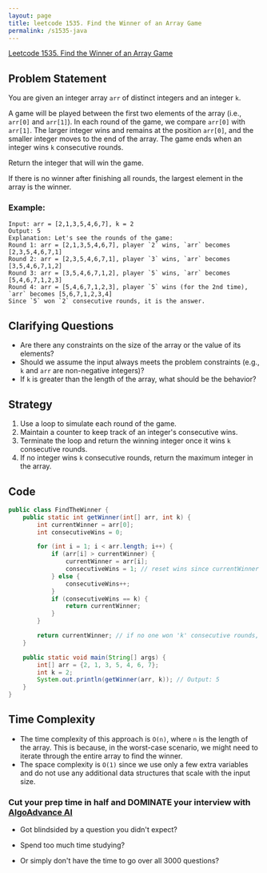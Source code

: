```yaml
---
layout: page
title: leetcode 1535. Find the Winner of an Array Game
permalink: /s1535-java
---
```

[Leetcode 1535. Find the Winner of an Array Game](https://algoadvance.github.io/algoadvance/l1535)
## Problem Statement
You are given an integer array `arr` of distinct integers and an integer `k`.

A game will be played between the first two elements of the array (i.e., `arr[0]` and `arr[1]`). In each round of the game, we compare `arr[0]` with `arr[1]`. The larger integer wins and remains at the position `arr[0]`, and the smaller integer moves to the end of the array. The game ends when an integer wins `k` consecutive rounds.

Return the integer that will win the game.

If there is no winner after finishing all rounds, the largest element in the array is the winner.

### Example:
```plaintext
Input: arr = [2,1,3,5,4,6,7], k = 2
Output: 5
Explanation: Let's see the rounds of the game:
Round 1: arr = [2,1,3,5,4,6,7], player `2` wins, `arr` becomes [2,3,5,4,6,7,1]
Round 2: arr = [2,3,5,4,6,7,1], player `3` wins, `arr` becomes [3,5,4,6,7,1,2]
Round 3: arr = [3,5,4,6,7,1,2], player `5` wins, `arr` becomes [5,4,6,7,1,2,3]
Round 4: arr = [5,4,6,7,1,2,3], player `5` wins (for the 2nd time), `arr` becomes [5,6,7,1,2,3,4]
Since `5` won `2` consecutive rounds, it is the answer.
```

## Clarifying Questions
- Are there any constraints on the size of the array or the value of its elements? 
- Should we assume the input always meets the problem constraints (e.g., `k` and `arr` are non-negative integers)?
- If `k` is greater than the length of the array, what should be the behavior?

## Strategy
1. Use a loop to simulate each round of the game.
2. Maintain a counter to keep track of an integer's consecutive wins.
3. Terminate the loop and return the winning integer once it wins `k` consecutive rounds.
4. If no integer wins `k` consecutive rounds, return the maximum integer in the array.

## Code
```java
public class FindTheWinner {
    public static int getWinner(int[] arr, int k) {
        int currentWinner = arr[0];
        int consecutiveWins = 0;

        for (int i = 1; i < arr.length; i++) {
            if (arr[i] > currentWinner) {
                currentWinner = arr[i];
                consecutiveWins = 1; // reset wins since currentWinner is new
            } else {
                consecutiveWins++;
            }
            if (consecutiveWins == k) {
                return currentWinner;
            }
        }

        return currentWinner; // if no one won 'k' consecutive rounds, return the max element
    }

    public static void main(String[] args) {
        int[] arr = {2, 1, 3, 5, 4, 6, 7};
        int k = 2;
        System.out.println(getWinner(arr, k)); // Output: 5
    }
}
```

## Time Complexity
- The time complexity of this approach is `O(n)`, where `n` is the length of the array. This is because, in the worst-case scenario, we might need to iterate through the entire array to find the winner.
- The space complexity is `O(1)` since we use only a few extra variables and do not use any additional data structures that scale with the input size.


### Cut your prep time in half and DOMINATE your interview with [AlgoAdvance AI](https://algoAdvance.com)

- Got blindsided by a question you didn't expect?

- Spend too much time studying?

- Or simply don't have the time to go over all 3000 questions?

